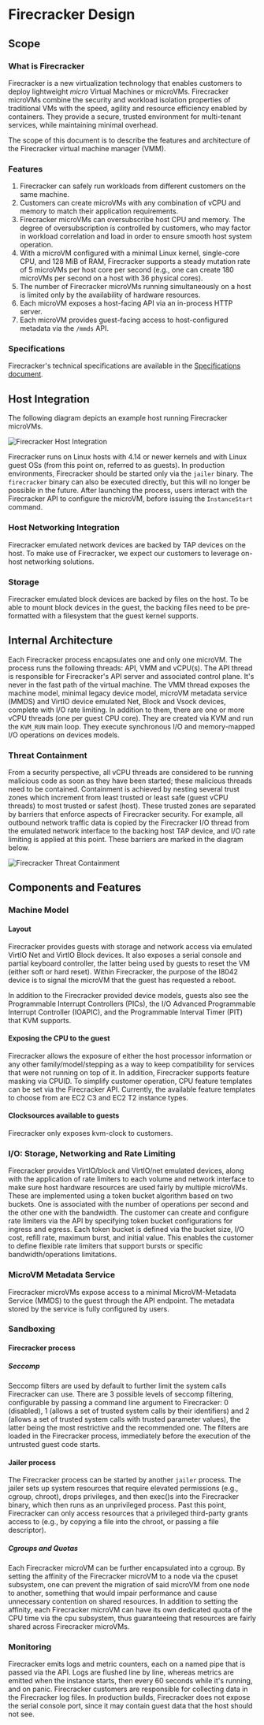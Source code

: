 # Firecracker Design

## Scope

### What is Firecracker

Firecracker is a new virtualization technology that enables customers to deploy
lightweight *micro* Virtual Machines or microVMs. Firecracker microVMs combine
the security and workload isolation properties of traditional VMs with the
speed, agility and resource efficiency enabled by containers. They provide a
secure, trusted environment for multi-tenant services, while maintaining
minimal overhead.

The scope of this document is to describe the features and architecture of the
Firecracker virtual machine manager (VMM).

### Features

1. Firecracker can safely run workloads from different customers on the same
   machine.
1. Customers can create microVMs with any combination of vCPU and memory to
   match their application requirements.
1. Firecracker microVMs can oversubscribe host CPU and memory. The degree of
   oversubscription is controlled by customers, who may factor in workload
   correlation and load in order to ensure smooth host system operation.
1. With a microVM configured with a minimal Linux kernel, single-core CPU, and
   128 MiB of RAM, Firecracker supports a steady mutation rate of 5 microVMs
   per host core per second (e.g., one can create 180 microVMs per second on a
   host with 36 physical cores).
1. The number of Firecracker microVMs running simultaneously on a host is
   limited only by the availability of hardware resources.
1. Each microVM exposes a host-facing API via an in-process HTTP server.
1. Each microVM provides guest-facing access to host-configured metadata via
   the `/mmds` API.

### Specifications

Firecracker's technical specifications are available in the
[Specifications document](../SPECIFICATION.md).

## Host Integration

The following diagram depicts an example host running Firecracker microVMs.

![Firecracker Host Integration](
images/firecracker_host_integration.png?raw=true
"Firecracker Host Integration")

Firecracker runs on Linux hosts with 4.14 or newer kernels and with Linux
guest OSs (from this point on, referred to as guests). In production
environments, Firecracker should be started only via the `jailer` binary.
The `firecracker` binary can also be executed directly, but this will no longer
be possible in the future. After launching the process, users interact with
the Firecracker API to configure the microVM, before issuing the
`InstanceStart` command.

### Host Networking Integration

Firecracker emulated network devices are backed by TAP devices on the host. To
make use of Firecracker, we expect our customers to leverage on-host networking
solutions.

### Storage

Firecracker emulated block devices are backed by files on the host. To be able
to mount block devices in the guest, the backing files need to be pre-formatted
with a filesystem that the guest kernel supports.

## Internal Architecture

Each Firecracker process encapsulates one and only one microVM. The process
runs the following threads: API, VMM and vCPU(s). The API thread is responsible
for Firecracker's API server and associated control plane. It's never in the
fast path of the virtual machine. The VMM thread exposes the machine model,
minimal legacy device model, microVM metadata service (MMDS) and VirtIO device
emulated Net, Block and Vsock devices, complete with I/O rate limiting. In
addition to them, there are one or more vCPU threads (one per guest CPU core).
They are created via KVM and run the `KVM_RUN` main loop. They execute
synchronous I/O and memory-mapped I/O operations on devices models.

### Threat Containment

From a security perspective, all vCPU threads are considered to be running
malicious code as soon as they have been started; these malicious threads need
to be contained. Containment is achieved by nesting several trust zones which
increment from least trusted or least safe (guest vCPU threads) to most trusted
or safest (host). These trusted zones are separated by barriers that enforce
aspects of Firecracker security. For example, all outbound network traffic data
is copied by the Firecracker I/O thread from the emulated network interface to
the backing host TAP device, and I/O rate limiting is applied at this point.
These barriers are marked in the diagram below.

![Firecracker Threat Containment](
images/firecracker_threat_containment.png?raw=true
"Firecracker Threat Containment")

## Components and Features

### Machine Model

#### Layout

Firecracker provides guests with storage and network access via emulated VirtIO
Net and VirtIO Block devices. It also exposes a serial console and partial
keyboard controller, the latter being used by guests to reset the VM (either
soft or hard reset). Within Firecracker, the purpose of the I8042 device is to
signal the microVM that the guest has requested a reboot.

In addition to the Firecracker provided device models, guests also see the
Programmable Interrupt Controllers (PICs), the I/O Advanced Programmable
Interrupt Controller (IOAPIC), and the Programmable Interval Timer (PIT) that
KVM supports.

#### Exposing the CPU to the guest

Firecracker allows the exposure of either the host processor information or any
other family/model/stepping as a way to keep compatibility for services that
were not running on top of it. In addition, Firecracker supports feature
masking via CPUID. To simplify customer operation, CPU feature templates can be
set via the Firecracker API. Currently, the available feature templates to
choose from are EC2 C3 and EC2 T2 instance types.

#### Clocksources available to guests

Firecracker only exposes kvm-clock to customers.

### I/O: Storage, Networking and Rate Limiting

Firecracker provides VirtIO/block and VirtIO/net emulated devices, along with
the application of rate limiters to each volume and network interface to make
sure host hardware resources are used fairly by multiple microVMs. These are
implemented using a token bucket algorithm based on two buckets. One is
associated with the number of operations per second and the other one with the
bandwidth. The customer can create and configure rate limiters via the API by
specifying token bucket configurations for ingress and egress. Each token
bucket is defined via the bucket size, I/O cost, refill rate, maximum burst,
and initial value. This enables the customer to define flexible rate limiters
that support bursts or specific bandwidth/operations limitations.

### MicroVM Metadata Service

Firecracker microVMs expose access to a minimal MicroVM-Metadata Service
(MMDS) to the guest through the API endpoint. The metadata stored by the
service is fully configured by users.

### Sandboxing

#### __Firecracker process__

##### Seccomp

Seccomp filters are used by default to further limit the system calls Firecracker
can use. There are 3 possible levels of seccomp filtering, configurable by passing
a command line argument to Firecracker: 0 (disabled), 1 (allows a set of
trusted system calls by their identifiers) and 2 (allows a set of trusted
system calls with trusted parameter values), the latter being the most
restrictive and the recommended one. The filters are loaded in the Firecracker
process, immediately before the execution of the untrusted guest code starts.

#### __Jailer process__

The Firecracker process can be started by another `jailer` process. The jailer
sets up system resources that require elevated permissions (e.g., cgroup,
chroot), drops privileges, and then exec()s into the Firecracker binary, which
then runs as an unprivileged process. Past this point, Firecracker can only
access resources that a privileged third-party grants access to (e.g., by
copying a file into the chroot, or passing a file descriptor).

##### Cgroups and Quotas

Each Firecracker microVM can be further encapsulated into a cgroup. By setting the
affinity of the Firecracker microVM to a node via the cpuset subsystem, one
can prevent the migration of said microVM from one node to another, something
that would impair performance and cause unnecessary contention on shared
resources. In addition to setting the affinity, each Firecracker microVM can
have its own dedicated quota of the CPU time via the cpu subsystem, thus
guaranteeing that resources are fairly shared across Firecracker microVMs.

### Monitoring

Firecracker emits logs and metric counters, each on a named pipe that is passed
via the API. Logs are flushed line by line, whereas metrics are emitted when the
instance starts, then every 60 seconds while it's running, and on panic.
Firecracker customers are responsible for collecting data in the Firecracker
log files. In production builds, Firecracker does not expose the serial console
port, since it may contain guest data that the host should not see.
